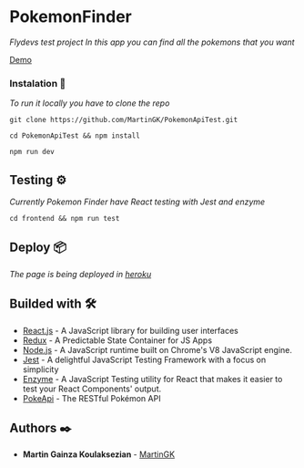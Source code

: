 # PokemonFinder

_Flydevs test project_
_In this app you can find all the pokemons that you want_

 [Demo](https://pokemonfinder-martingk.herokuapp.com/)

### Instalation 🔧

_To run it locally you have to clone the repo_

```
git clone https://github.com/MartinGK/PokemonApiTest.git
```

```
cd PokemonApiTest && npm install
```

```
npm run dev
```

## Testing ⚙️

_Currently Pokemon Finder have React testing with Jest and enzyme_

```
cd frontend && npm run test
```

## Deploy 📦

_The page is being deployed in [heroku](https://pokemonfinder-martingk.herokuapp.com/)_

## Builded with 🛠️

* [React.js](https://reactjs.org/) - A JavaScript library for building user interfaces
* [Redux](https://redux.js.org/) - A Predictable State Container for JS Apps
* [Node.js](https://nodejs.org/en/) - A JavaScript runtime built on Chrome's V8 JavaScript engine.
* [Jest](https://jestjs.io/) - A delightful JavaScript Testing Framework with a focus on simplicity
* [Enzyme](https://enzymejs.github.io/enzyme/?utm_source=next.36kr.com) - A JavaScript Testing utility for React that makes it easier to test your React Components' output.
* [PokeApi](https://pokeapi.co/) - The RESTful Pokémon API

## Authors ✒️

* **Martin Gainza Koulaksezian** - [MartinGK](https://github.com/MartinGK)